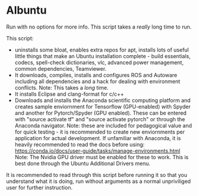 # AIbuntu

Run with no options for more info. This script takes a *really* long time to run.
 
This script:
- uninstalls some bloat, enables extra repos for apt, installs lots of useful little things that make an Ubuntu installation complete - build essentials, codecs, spell-check dictionaries, vlc, advanced power management, common dependencies, Teamviewer.
- It downloads, compiles, installs and configures ROS and Autoware including all dependencies and a hack for dealing with environment conflicts. Note: This takes a *long* time.
- It installs Eclipse and clang-format for c/c++
- Downloads and installs the Anaconda scientific computing platform and creates sample enviornment for Tensorflow (GPU-enabled) with Spyder and another for Pytorch/Spyder (GPU enabled). These can be entered with "source activate tf" and "source activate pytorch" or through the Anaconda navigator. Note: these are included for pedagogical value and for quick testing - it is recommended to create new enviornments per application for actual development.
If unfamiliar with Anaconda, it is heavily recommended to read the docs before using: https://conda.io/docs/user-guide/tasks/manage-environments.html
Note: The Nvidia GPU driver must be enabled for these to work. This is best done through the Ubuntu Additional Drivers menu.

It is recommended to read through this script before running it so that you understand what it is doing, run without arguments as a normal unpriviliged user for further instruction.
